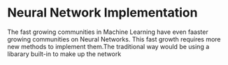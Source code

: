 # Neural Network Implementation
The fast growing communities in Machine Learning have even faaster growing communities on Neural Networks.
This fast growth requires more new methods to implement them.The traditional way would be using a libarary built-in to make up the network

